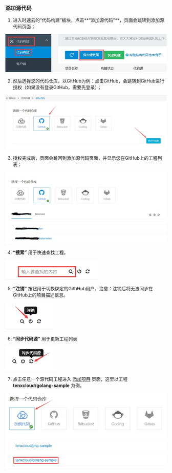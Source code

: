 ### 添加源代码
1. 进入时速云的“代码构建”板块，点击**“添加源代码”**，页面会跳转到添加源代码页面；

 ![listcoerepo](/doc/v1/images/ci/ci-listcoderepo.jpg)

2. 然后选择您的代码仓库，以GitHub为例：点击GitHub，会跳转到GitHub进行授权（如果没有登录GitHub，需要先登录）；

 ![listcoderepo2](/doc/v1/images/ci/ci-listcoderepo2.jpg)

3. 授权完成后，页面会跳回到添加源代码页面，并显示您在GitHub上的工程列表：

 ![listcoderepo3](/doc/v1/images/ci/ci-listcoderepo3.jpg)

4. **“搜索”** 用于快速查找工程。

 ![listcoderepo4](/doc/v1/images/ci/ci-listcoderepo4.jpg)

5. **“注销”** 按钮用于切换绑定的GitbHub用户，注意：注销后将无法同步在GitHub上的项目描述信息。

 ![listcoderepo5](/doc/v1/images/ci/ci-listcoderepo5.jpg)

6. **“同步代码源”** 用于更新工程列表

 ![listcoderepo6](/doc/v1/images/ci/ci-listcoderepo6.jpg)

7. 点击任意一个源代码工程进入 [添加项目](project-fill.md) 页面，这里以工程 **tenxcloud/golang-sample** 为例。

 ![listcoderepo7](/doc/v1/images/ci/ci-listcoderepo7.jpg)
